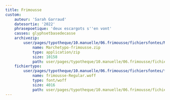 ```yaml
---
title: Frimousse
custom:
    auteur: 'Sarah Garraud'
    datesortie: '2022'
    phrasepoetique: 'deux escargots s''en vont'
    casses: glyphsetbasedecasse
    archivezip:
        user/pages/typotheque/10.manuelle/06.frimousse/fichiersfontes/Marchetypo-frimousse.zip:
            name: Marchetypo-frimousse.zip
            type: application/zip
            size: 10158
            path: user/pages/typotheque/10.manuelle/06.frimousse/fichiersfontes/Marchetypo-frimousse.zip
    fichiertypo:
        user/pages/typotheque/10.manuelle/06.frimousse/fichiersfontes/frimousse-Regular.woff:
            name: frimousse-Regular.woff
            type: font/woff
            size: 4016
            path: user/pages/typotheque/10.manuelle/06.frimousse/fichiersfontes/frimousse-Regular.woff
---
```


